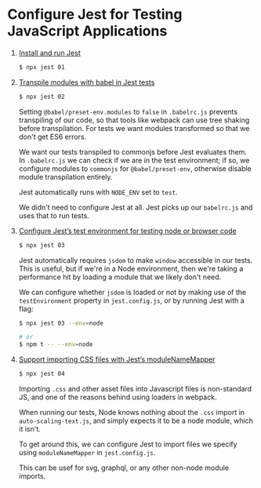 # Configure Jest for Testing JavaScript Applications

1. [Install and run Jest](./01-install-and-run-jest.test.js)

   ```bash
   $ npx jest 01
   ```

2. [Transpile modules with babel in Jest tests](./02-transpile-modules-with-babel-in-jest-tests.test.js)

   ```bash
   $ npx jest 02
   ```

   Setting `@babel/preset-env.modules` to `false` in `.babelrc.js` prevents
   transpiling of our code, so that tools like webpack can use tree shaking
   before transpilation. For tests we want modules transformed so that we don't
   get ES6 errors.

   We want our tests transpiled to commonjs before Jest evaluates them. In
   `.babelrc.js` we can check if we are in the test environment; if so, we
   configure modules to `commonjs` for `@babel/preset-env`, otherwise disable
   module transpilation entirely.

   Jest automatically runs with `NODE_ENV` set to `test`.

   We didn't need to configure Jest at all. Jest picks up our `babelrc.js` and
   uses that to run tests.

3. [Configure Jest’s test environment for testing node or browser code](./03-configure-jest-test-environment-for-node-or-browser.test.js)

   ```bash
   $ npx jest 03
   ```

   Jest automatically requires `jsdom` to make `window` accessible in our tests.
   This is useful, but if we're in a Node environment, then we're taking a
   performance hit by loading a module that we likely don't need.

   We can configure whether `jsdom` is loaded or not by making use of the
   `testEnvironment` property in `jest.config.js`, or by running Jest with a
   flag:

   ```bash
   $ npx jest 03 --env=node

   # or
   $ npm t -- --env=node
   ```

4. [Support importing CSS files with Jest’s moduleNameMapper](./04-support-importing-css-files-with-module-name-mapper.test.js)

   ```bash
   $ npx jest 04
   ```

   Importing `.css` and other asset files into Javascript files is non-standard
   JS, and one of the reasons behind using loaders in webpack.

   When running our tests, Node knows nothing about the `.css` import in
   `auto-scaling-text.js`, and simply expects it to be a node module, which it
   isn't.

   To get around this, we can configure Jest to import files we specify using
   `moduleNameMapper` in `jest.config.js`.

   This can be usef for svg, graphql, or any other non-node module imports.
